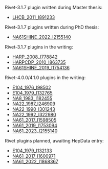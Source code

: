 Rivet-3.1.7 plugin written during Master thesis:
* [LHCB_2011_I891233](https://inspirehep.net/literature/891233)

Rivet-3.1.7 plugins written during PhD thesis:
* [NA61SHINE_2022_I2155140](https://inspirehep.net/literature/2155140)

Rivet-3.1.7 plugins in the writing:
* [HARP_2008_I778842](https://inspirehep.net/literature/778842)
* [HARPCDP_2010_I863735](https://inspirehep.net/literature/863735)
* [NA61SHINE_2019_I1754136](https://inspirehep.net/literature/1754136)

Rivet-4.0.0/4.1.0 plugins in the writing:
* [E104_1976_I98502](https://inspirehep.net/literature/98502)
* [E104_1979_I132765](https://inspirehep.net/literature/132765)
* [NA8_1983_I182455](https://inspirehep.net/literature/182455)
* [NA22_1987_I246909](https://inspirehep.net/literature/246909)
* [NA22_1990_I301243](https://inspirehep.net/literature/301243)
* [NA22_1992_I322980](https://inspirehep.net/literature/322980)
* [NA61_2017_I1598505](https://inspirehep.net/literature/1598505)
* [NA61_2019_I1753094](https://inspirehep.net/literature/1753094)
* [NA61_2023_I2155140](https://inspirehep.net/literature/2155140)

Rivet plugins planned, awaiting HepData entry:
* [E104_1979_I132133](https://inspirehep.net/literature/132133)
* [NA61_2017_I1600971](https://inspirehep.net/literature/1600971)
* [NA61_2022_I1868367](https://inspirehep.net/literature/1868367)
